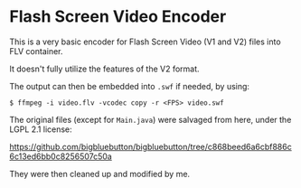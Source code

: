 Flash Screen Video Encoder
===

This is a very basic encoder for Flash Screen Video (V1 and V2) files into FLV container.

It doesn't fully utilize the features of the V2 format.

The output can then be embedded into `.swf` if needed, by using:

`$ ffmpeg -i video.flv -vcodec copy -r <FPS> video.swf`

The original files (except for `Main.java`) were salvaged from here, under the LGPL 2.1 license:

https://github.com/bigbluebutton/bigbluebutton/tree/c868beed6a6cbf886c6c13ed6bb0c8256507c50a

They were then cleaned up and modified by me.